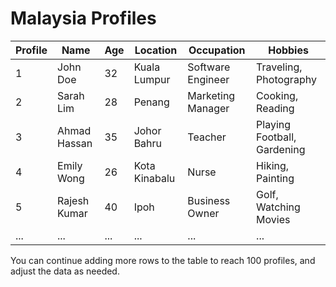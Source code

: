 
# Malaysia Profiles

| Profile | Name         | Age | Location         | Occupation         | Hobbies                             |
| ------- | ------------ | --- | ----------------- | ------------------ | ----------------------------------- |
| 1       | John Doe     | 32  | Kuala Lumpur     | Software Engineer  | Traveling, Photography               |
| 2       | Sarah Lim    | 28  | Penang           | Marketing Manager  | Cooking, Reading                    |
| 3       | Ahmad Hassan | 35  | Johor Bahru      | Teacher            | Playing Football, Gardening         |
| 4       | Emily Wong   | 26  | Kota Kinabalu    | Nurse              | Hiking, Painting                    |
| 5       | Rajesh Kumar | 40  | Ipoh             | Business Owner     | Golf, Watching Movies               |
| ...     | ...          | ... | ...              | ...                | ...                                 |

You can continue adding more rows to the table to reach 100 profiles, and adjust the data as needed.
